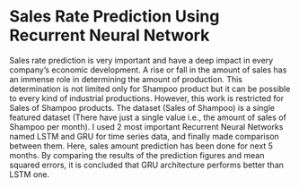 # Sales Rate Prediction Using Recurrent Neural Network

Sales rate prediction is very important and have a deep impact in every company’s economic development. A rise or fall in the amount of sales has an 
immense role in determining the amount of production. This determination is not limited only for Shampoo product but it can be possible to every kind of 
industrial productions. However, this work is restricted for Sales of Shampoo products. The dataset (Sales of Shampoo) is a single featured dataset 
(There have just a single value i.e., the amount of sales of Shampoo per month). I used 2 most important Recurrent Neural Networks named LSTM and GRU for 
time series data, and finally made comparison between them. Here, sales amount prediction has been done for next 5 months. By comparing the results of the prediction 
figures and mean squared errors, it is concluded that GRU architecture performs better than LSTM one.

